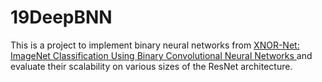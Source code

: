 # 19DeepBNN

This is a project to implement binary neural networks from [XNOR-Net: ImageNet Classification Using Binary Convolutional Neural Networks
][1] and evaluate their scalability on various sizes of the ResNet architecture. 

[1]: https://arxiv.org/abs/1603.05279
